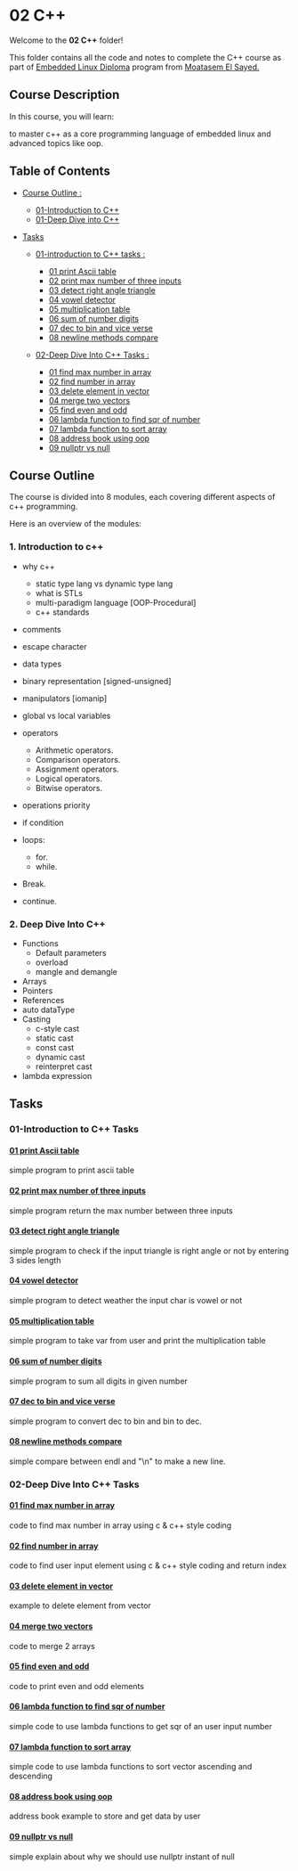 # 02 C++

Welcome to the **02 C++** folder!

This folder contains all the code and notes to complete the C++ course as part of [Embedded Linux Diploma](https://github.com/darkstar0x714/Embedded-Linux-Course) program from [Moatasem El Sayed.](https://eg.linkedin.com/in/moatasem-el-sayed)

## Course Description

In this course, you will learn:

to master c++ as a core programming language of embedded linux and advanced topics like oop.

## Table of Contents

- [Course Outline :](#course-outline)
  
  - [01-Introduction to C++](#1-introduction-to-c)
  - [01-Deep Dive into C++](#2-deep-dive-into-c)
  
- [Tasks](#tasks)

  - [01-introduction to C++ tasks :](#01-introduction-to-c-tasks)

    - [01 print Ascii table](#01-print-ascii-table)
    - [02 print max number of three inputs](#02-print-max-number-of-three-inputs)
    - [03 detect right angle triangle](#03-detect-right-angle-triangle)
    - [04 vowel detector](#04-vowel-detector)
    - [05 multiplication table](#05-multiplication-table)
    - [06 sum of number digits](#06-sum-of-number-digits)
    - [07 dec to bin and vice verse](#07-dec-to-bin-and-vice-verse)
    - [08 newline methods compare](#08-newline-methods-compare)

  - [02-Deep Dive Into C++ Tasks :](#02-deep-dive-into-c-tasks)

    - [01 find max number in array](#01-find-max-number-in-array)
    - [02 find number in array](#02-find-number-in-array)
    - [03 delete element in vector](#03-delete-element-in-vector)
    - [04 merge two vectors](#04-merge-two-vectors)
    - [05 find even and odd](#05-find-even-and-odd)
    - [06 lambda function to find sqr of number](#06-lambda-function-to-find-sqr-of-number)
    - [07 lambda function to sort array](#07-lambda-function-to-sort-array)
    - [08 address book using oop](#08-address-book-using-oop)
    - [09 nullptr vs null](#09-nullptr-vs-null)
  
## Course Outline

The course is divided into 8 modules, each covering different aspects of c++ programming.

Here is an overview of the modules:

### 1. Introduction to c++

- why c++
  - static type lang vs dynamic type lang
  - what is STLs
  - multi-paradigm language [OOP-Procedural]
  - c++ standards

- comments
- escape character
- data types
- binary representation [signed-unsigned]
- manipulators [iomanip]
- global vs local variables
- operators
  - Arithmetic operators.
  - Comparison operators.
  - Assignment operators.
  - Logical operators.
  - Bitwise operators.
- operations priority
- if condition
- loops:
  - for.
  - while.
- Break.
- continue.

### 2. Deep Dive Into C++

- Functions
  - Default parameters
  - overload
  - mangle and demangle
- Arrays
- Pointers
- References
- auto dataType
- Casting
  - c-style cast
  - static cast
  - const cast
  - dynamic cast
  - reinterpret cast
- lambda expression

## Tasks

### 01-Introduction to C++ Tasks

#### [01 print Ascii table](01-introduction_to_c++/01-createAsciiTable.cpp)

simple program to print ascii table

#### [02 print max number of three inputs](01-introduction_to_c++/02-maxNumBetweenThreeNums.cpp)

simple program return the max number between three inputs

#### [03 detect right angle triangle](01-introduction_to_c++/03-rightAngleTriangle.cpp)

simple program to check if the input triangle is right angle or not by entering 3 sides length

#### [04 vowel detector](01-introduction_to_c++/04-vowelDetector.cpp)

simple program to detect weather the input char is vowel or not

#### [05 multiplication table](01-introduction_to_c++/05-multiplicationTable.cpp)

simple program to take var from user and print the multiplication table

#### [06 sum of number digits](01-introduction_to_c++/06-summitionOfNumber.cpp)

simple program to sum all digits in given number

#### [07 dec to bin and vice verse](01-introduction_to_c++/07-decToBinAndViceVerce.cpp)

simple program to convert dec to bin and bin to dec.

#### [08 newline methods compare](01-introduction_to_c++/08-endl%20vs%20\n.md)

simple compare between endl and "\n" to make a new line.

### 02-Deep Dive Into C++ Tasks

#### [01 find max number in array](02-derived_in_c++/01-findMaxNumberInArray.cpp)

code to find max number in array using c & c++ style coding

#### [02 find number in array](02-derived_in_c++/02-searchNumberInArray.cpp)

code to find user input element using c & c++ style coding and return index

#### [03 delete element in vector](02-derived_in_c++/03-deleteElement.cpp)

example to delete element from vector

#### [04 merge two vectors](02-derived_in_c++/04-mergeTwoArray.cpp)

code to merge 2 arrays

#### [05 find even and odd](02-derived_in_c++/05-findEvenOddElement.cpp)

code to print even and odd elements

#### [06 lambda function to find sqr of number](02-derived_in_c++/06-lambdaFunctionsForSqr.cpp)

simple code to use lambda functions to get sqr of an user input number

#### [07 lambda function to sort array](02-derived_in_c++/07-lambdaFunctionToSortUsingLambdaFunctions.cpp)

simple code to use lambda functions to sort vector ascending and descending

#### [08 address book using oop](02-derived_in_c++/08-addressBookUsingOOP.cpp)

address book example to store and get data by user

#### [09 nullptr vs null](02-derived_in_c++/09-whyWeUseNullptr.md)

simple explain about why we should use nullptr instant of null